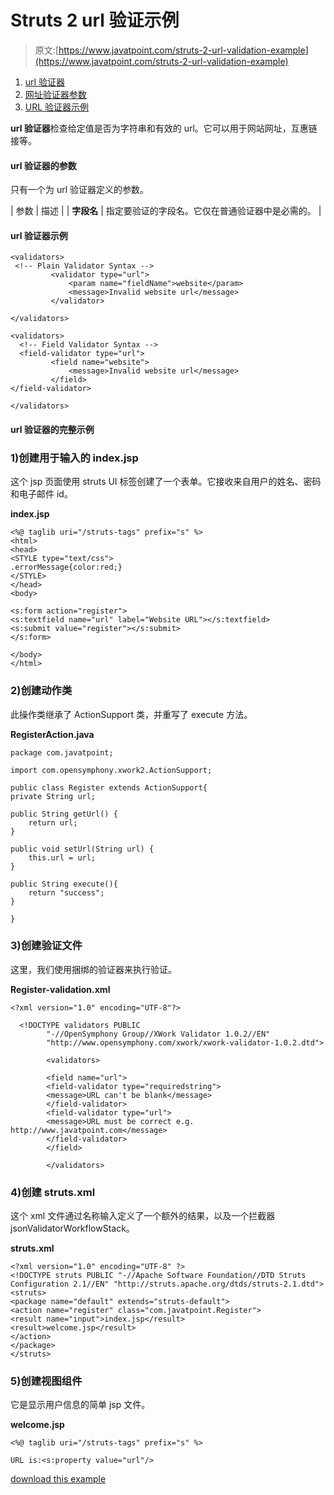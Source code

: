 # Struts 2 url 验证示例

> 原文:[https://www.javatpoint.com/struts-2-url-validation-example](https://www.javatpoint.com/struts-2-url-validation-example)

1.  [url 验证器](#)
2.  [网址验证器参数](#)
3.  [URL 验证器示例](#)

**url 验证器**检查给定值是否为字符串和有效的 url。它可以用于网站网址，互惠链接等。

#### url 验证器的参数

只有一个为 url 验证器定义的参数。

| 参数 | 描述 |
| **字段名** | 指定要验证的字段名。它仅在普通验证器中是必需的。 |

#### url 验证器示例

```
<validators>
 <!-- Plain Validator Syntax -->
         <validator type="url">
             <param name="fieldName">website</param>
             <message>Invalid website url</message>
         </validator>

</validators>

```

```
<validators>
  <!-- Field Validator Syntax -->
  <field-validator type="url">
         <field name="website">
             <message>Invalid website url</message>
         </field>
</field-validator>

</validators>

```

#### url 验证器的完整示例

### 1)创建用于输入的 index.jsp

这个 jsp 页面使用 struts UI 标签创建了一个表单。它接收来自用户的姓名、密码和电子邮件 id。

**index.jsp**

```
<%@ taglib uri="/struts-tags" prefix="s" %>
<html>
<head>
<STYLE type="text/css">
.errorMessage{color:red;}
</STYLE>
</head>
<body>

<s:form action="register">
<s:textfield name="url" label="Website URL"></s:textfield>
<s:submit value="register"></s:submit>
</s:form>

</body>
</html>

```

### 2)创建动作类

此操作类继承了 ActionSupport 类，并重写了 execute 方法。

**RegisterAction.java**

```
package com.javatpoint;

import com.opensymphony.xwork2.ActionSupport;

public class Register extends ActionSupport{
private String url;

public String getUrl() {
	return url;
}

public void setUrl(String url) {
	this.url = url;
}

public String execute(){
	return "success";
}

}

```

### 3)创建验证文件

这里，我们使用捆绑的验证器来执行验证。

**Register-validation.xml**

```
<?xml version="1.0" encoding="UTF-8"?>

  <!DOCTYPE validators PUBLIC 
  		"-//OpenSymphony Group//XWork Validator 1.0.2//EN" 
  		"http://www.opensymphony.com/xwork/xwork-validator-1.0.2.dtd">

  		<validators>

  		<field name="url">
  		<field-validator type="requiredstring">
  		<message>URL can't be blank</message>
  		</field-validator>
  		<field-validator type="url">
  		<message>URL must be correct e.g. http://www.javatpoint.com</message>
  		</field-validator>
  		</field>

  		</validators>

```

### 4)创建 struts.xml

这个 xml 文件通过名称输入定义了一个额外的结果，以及一个拦截器 jsonValidatorWorkflowStack。

**struts.xml**

```
<?xml version="1.0" encoding="UTF-8" ?>
<!DOCTYPE struts PUBLIC "-//Apache Software Foundation//DTD Struts Configuration 2.1//EN" "http://struts.apache.org/dtds/struts-2.1.dtd">
<struts>
<package name="default" extends="struts-default">
<action name="register" class="com.javatpoint.Register">
<result name="input">index.jsp</result>
<result>welcome.jsp</result>
</action>
</package>
</struts>    

```

### 5)创建视图组件

它是显示用户信息的简单 jsp 文件。

**welcome.jsp**

```
<%@ taglib uri="/struts-tags" prefix="s" %>

URL is:<s:property value="url"/>

```

[download this example](https://static.javatpoint.com/src/st/ajaxvalidation.zip)